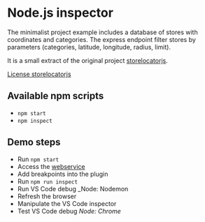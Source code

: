 # Node.js inspector

The minimalist project example includes a database of stores with coordinates and categories. The express endpoint filter stores by parameters (categories, latitude, longitude, radius, limit).

It is a small extract of the original project [storelocatorjs](https://github.com/yoriiis/storelocatorjs).

[License storelocatorjs](https://github.com/yoriiis/storelocatorjs#licenses)

## Available npm scripts

* `npm start`
* `npm inspect`

## Demo steps

* Run `npm start`
* Access the [webservice](http://localhost:3000/?lat=48.8589507&lng=2.2770202&categories[]=1&radius=50&limit=10)
* Add breakpoints into the plugin
* Run `npm run inspect`
* Run VS Code debug _Node: Nodemon
* Refresh the browser
* Manipulate the VS Code inspector
* Test VS Code debug _Node: Chrome_
